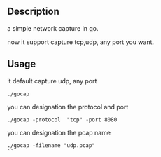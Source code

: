 ## Description
a simple network capture in go.

now it support capture tcp,udp, any port you want.

## Usage

it default capture udp, any port
```
./gocap
```

you can designation the protocol and port
```
./gocap -protocol  "tcp" -port 8080
```

you can designation the pcap name
```
./gocap -filename "udp.pcap"
``
